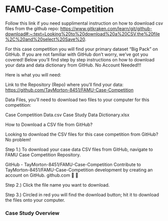 # FAMU-Case-Competition
Follow this link if you need supplimental instruction on how to download csv files from the github repo: https://www.gitkraken.com/learn/git/github-download#:~:text=Looking%20to%20download%20a%20CSV,the%20file%2C%20and%20select%20Save%20.


For this case competition you will find your primary dataset “Big Pack” on GitHub. If you are not familiar with GitHub don’t worry, we’ve got you covered! Below you’ll find step by step instructions on how to download your data and data dictionary from GitHub. No Account Needed!!!


Here is what you will need:

Link to the Repository (Repo) where you’ll find your data: https://github.com/TayMorton-8451/FAMU-Case-Competition

Data Files, you’ll need to download two files to your computer for this competition:

Case Competition Data.csv
Case Study Data Dictionary.xlsx
 

How to Download a CSV file from GitHub?

 Looking to download the CSV files for this case competition from GitHub? No problem!




Step 1.) To download your case data CSV files from GitHub, navigate to FAMU Case Competition Repository.


GitHub - TayMorton-8451/FAMU-Case-Competition
Contribute to TayMorton-8451/FAMU-Case-Competition development by creating an account on GitHub.
github.com





 

 

Step 2.) Click the file name you want to download.






 



Step 3.) Circled in red you will find the download button; hit it to download the files onto your computer. 

 





### Case Study Overview
